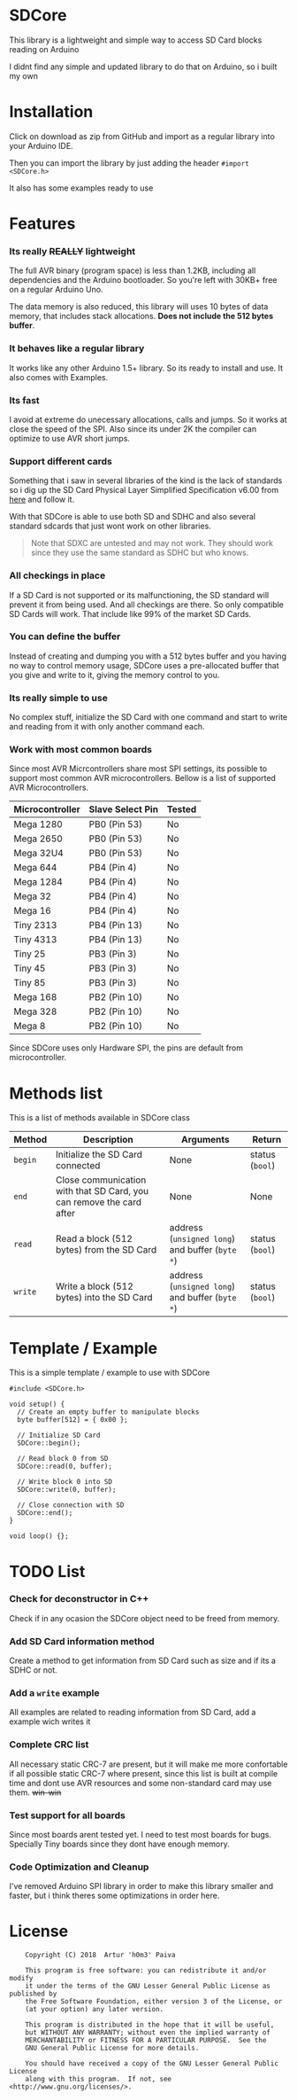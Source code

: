 # SDCore

This library is a lightweight and simple way to access SD Card blocks reading on Arduino

I didnt find any simple and updated library to do that on Arduino, so i built my own

# Installation

Click on download as zip from GitHub and import as a regular library into your Arduino IDE.

Then you can import the library by just adding the header `#import <SDCore.h>`

It also has some examples ready to use

# Features

### Its really ~~REALLY~~ lightweight

The full AVR binary (program space) is less than 1.2KB, including all dependencies and the Arduino bootloader. So you're left with 30KB+ free on a regular Arduino Uno.

The data memory is also reduced, this library will uses 10 bytes of data memory, that includes stack allocations. **Does not include the 512 bytes buffer**.

### It behaves like a regular library

It works like any other Arduino 1.5+ library. So its ready to install and
use. It also comes with Examples.

### Its fast

I avoid at extreme do unecessary allocations, calls and jumps. So it works at close the speed of the SPI. Also since its under 2K the compiler can optimize to use AVR short jumps.

### Support different cards

Something that i saw in several libraries of the kind is the lack of standards so i dig up the SD Card Physical Layer Simplified Specification v6.00 from [here](https://www.sdcard.org/downloads/pls/) and follow it.

With that SDCore is able to use both SD and SDHC and also several standard sdcards that just wont work on other libraries.

> Note that SDXC are untested and may not work. They should work since they use the same standard as SDHC but who knows.

### All checkings in place

If a SD Card is not supported or its malfunctioning, the SD standard will prevent it from being used. And all checkings are there. So only compatible SD Cards will work. That include like 99% of the market SD Cards.

### You can define the buffer

Instead of creating and dumping you with a 512 bytes buffer and you having no way to control memory usage, SDCore uses a pre-allocated buffer that you give and write to it, giving the memory control to you.

### Its really simple to use

No complex stuff, initialize the SD Card with one command and start to write and reading from it with only another command each.

### Work with most common boards

Since most AVR Micrcontrollers share most SPI settings, its possible to support most common AVR microcontrollers. Bellow is a list of supported AVR Microcontrollers.

Microcontroller | Slave Select Pin | Tested
-|-|-
Mega 1280 | PB0 (Pin 53) | No
Mega 2650 | PB0 (Pin 53) | No
Mega 32U4 | PB0 (Pin 53) | No
Mega 644 | PB4 (Pin 4) | No
Mega 1284 | PB4 (Pin 4) | No
Mega 32 | PB4 (Pin 4) | No
Mega 16 | PB4 (Pin 4) | No
Tiny 2313 | PB4 (Pin 13) | No
Tiny 4313 | PB4 (Pin 13) | No
Tiny 25 | PB3 (Pin 3) | No
Tiny 45 | PB3 (Pin 3) | No
Tiny 85 | PB3 (Pin 3) | No
Mega 168 | PB2 (Pin 10) | No
Mega 328 | PB2 (Pin 10) | No
Mega 8 | PB2 (Pin 10) | No

Since SDCore uses only Hardware SPI, the pins are default from microcontroller.

# Methods list

This is a list of methods available in SDCore class

Method | Description | Arguments | Return
-|-|-|-
`begin` | Initialize the SD Card connected | None | status (`bool`)
`end` | Close communication with that SD Card, you can remove the card after | None | None
`read` | Read a block (512 bytes) from the SD Card | address (`unsigned long`) and buffer (`byte *`) | status (`bool`)
`write` | Write a block (512 bytes) into the SD Card | address (`unsigned long`) and buffer (`byte *`) | status (`bool`)

# Template / Example

This is a simple template / example to use with SDCore

```arduino
#include <SDCore.h>

void setup() {
  // Create an empty buffer to manipulate blocks
  byte buffer[512] = { 0x00 };

  // Initialize SD Card
  SDCore::begin();

  // Read block 0 from SD
  SDCore::read(0, buffer);

  // Write block 0 into SD
  SDCore::write(0, buffer);

  // Close connection with SD
  SDCore::end();
}

void loop() {};
```

# TODO List

### Check for deconstructor in C++

Check if in any ocasion the SDCore object need to be freed from memory.

### Add SD Card information method

Create a method to get information from SD Card such as size and if its a SDHC or not.

### Add a `write` example

All examples are related to reading information from SD Card, add a example wich writes it

### Complete CRC list

All necessary static CRC-7 are present, but it will make me more confortable if all possible static CRC-7 where present, since this list is built at compile time and dont use AVR resources and some non-standard card may use them. ~~win-win~~

### Test support for all boards

Since most boards arent tested yet. I need to test most boards for bugs. Specially Tiny boards since they dont have enough memory.

### Code Optimization and Cleanup

I've removed Arduino SPI library in order to make this library smaller and faster, but i think theres some optimizations in order here.

# License

```license
    Copyright (C) 2018  Artur 'h0m3' Paiva

    This program is free software: you can redistribute it and/or modify
    it under the terms of the GNU Lesser General Public License as published by
    the Free Software Foundation, either version 3 of the License, or
    (at your option) any later version.

    This program is distributed in the hope that it will be useful,
    but WITHOUT ANY WARRANTY; without even the implied warranty of
    MERCHANTABILITY or FITNESS FOR A PARTICULAR PURPOSE.  See the
    GNU General Public License for more details.

    You should have received a copy of the GNU Lesser General Public License
    along with this program.  If not, see <http://www.gnu.org/licenses/>.
```
